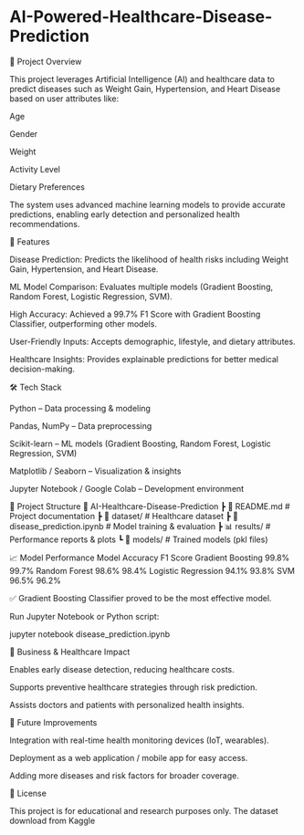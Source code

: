 # AI-Powered-Healthcare-Disease-Prediction
📌 Project Overview

This project leverages Artificial Intelligence (AI) and healthcare data to predict diseases such as Weight Gain, Hypertension, and Heart Disease based on user attributes like:

Age

Gender

Weight

Activity Level

Dietary Preferences

The system uses advanced machine learning models to provide accurate predictions, enabling early detection and personalized health recommendations.

🚀 Features

Disease Prediction: Predicts the likelihood of health risks including Weight Gain, Hypertension, and Heart Disease.

ML Model Comparison: Evaluates multiple models (Gradient Boosting, Random Forest, Logistic Regression, SVM).

High Accuracy: Achieved a 99.7% F1 Score with Gradient Boosting Classifier, outperforming other models.

User-Friendly Inputs: Accepts demographic, lifestyle, and dietary attributes.

Healthcare Insights: Provides explainable predictions for better medical decision-making.

🛠️ Tech Stack

Python – Data processing & modeling

Pandas, NumPy – Data preprocessing

Scikit-learn – ML models (Gradient Boosting, Random Forest, Logistic Regression, SVM)

Matplotlib / Seaborn – Visualization & insights

Jupyter Notebook / Google Colab – Development environment

📂 Project Structure
📁 AI-Healthcare-Disease-Prediction
 ┣ 📑 README.md                       # Project documentation
 ┣ 📂 dataset/                        # Healthcare dataset
 ┣ 📓 disease_prediction.ipynb        # Model training & evaluation
 ┣ 📊 results/                        # Performance reports & plots
 ┗ 📂 models/                         # Trained models (pkl files)

📈 Model Performance
Model	Accuracy	F1 Score
Gradient Boosting	99.8%	99.7%
Random Forest	98.6%	98.4%
Logistic Regression	94.1%	93.8%
SVM	96.5%	96.2%

✅ Gradient Boosting Classifier proved to be the most effective model.

Run Jupyter Notebook or Python script:

jupyter notebook disease_prediction.ipynb

🎯 Business & Healthcare Impact

Enables early disease detection, reducing healthcare costs.

Supports preventive healthcare strategies through risk prediction.

Assists doctors and patients with personalized health insights.

📌 Future Improvements

Integration with real-time health monitoring devices (IoT, wearables).

Deployment as a web application / mobile app for easy access.

Adding more diseases and risk factors for broader coverage.

📜 License

This project is for educational and research purposes only. The dataset download from Kaggle
